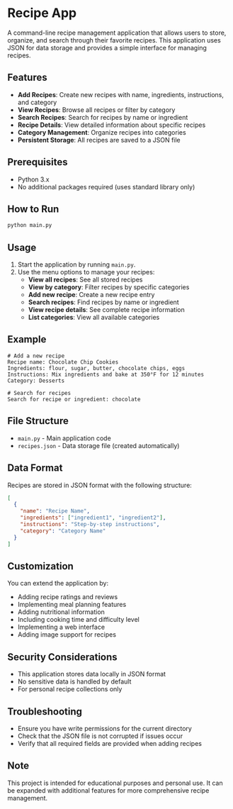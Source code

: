 # Recipe App

A command-line recipe management application that allows users to store, organize, and search through their favorite recipes. This application uses JSON for data storage and provides a simple interface for managing recipes.

## Features
- **Add Recipes**: Create new recipes with name, ingredients, instructions, and category
- **View Recipes**: Browse all recipes or filter by category
- **Search Recipes**: Search for recipes by name or ingredient
- **Recipe Details**: View detailed information about specific recipes
- **Category Management**: Organize recipes into categories
- **Persistent Storage**: All recipes are saved to a JSON file

## Prerequisites
- Python 3.x
- No additional packages required (uses standard library only)

## How to Run
```bash
python main.py
```

## Usage
1. Start the application by running `main.py`.
2. Use the menu options to manage your recipes:
   - **View all recipes**: See all stored recipes
   - **View by category**: Filter recipes by specific categories
   - **Add new recipe**: Create a new recipe entry
   - **Search recipes**: Find recipes by name or ingredient
   - **View recipe details**: See complete recipe information
   - **List categories**: View all available categories

## Example
```
# Add a new recipe
Recipe name: Chocolate Chip Cookies
Ingredients: flour, sugar, butter, chocolate chips, eggs
Instructions: Mix ingredients and bake at 350°F for 12 minutes
Category: Desserts

# Search for recipes
Search for recipe or ingredient: chocolate
```

## File Structure
- `main.py` - Main application code
- `recipes.json` - Data storage file (created automatically)

## Data Format
Recipes are stored in JSON format with the following structure:
```json
[
  {
    "name": "Recipe Name",
    "ingredients": ["ingredient1", "ingredient2"],
    "instructions": "Step-by-step instructions",
    "category": "Category Name"
  }
]
```

## Customization
You can extend the application by:
- Adding recipe ratings and reviews
- Implementing meal planning features
- Adding nutritional information
- Including cooking time and difficulty level
- Implementing a web interface
- Adding image support for recipes

## Security Considerations
- This application stores data locally in JSON format
- No sensitive data is handled by default
- For personal recipe collections only

## Troubleshooting
- Ensure you have write permissions for the current directory
- Check that the JSON file is not corrupted if issues occur
- Verify that all required fields are provided when adding recipes

## Note
This project is intended for educational purposes and personal use. It can be expanded with additional features for more comprehensive recipe management.
